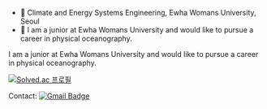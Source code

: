 - 🔭 Climate and Energy Systems Engineering, Ewha Womans University, Seoul
 - 💬 I am a junior at Ewha Womans University and would like to pursue a career in physical oceanography.

 I am a junior at Ewha Womans University and would like to pursue a career in physical oceanography. 

 [![Solved.ac
 프로필](http://mazassumnida.wtf/api/generate_badge?boj=rougefleur)](https://solved.ac/rougefleur)

Contact: [![Gmail Badge](https://img.shields.io/badge/Gmail-d14836?style=flat-square&logo=Gmail&logoColor=white&link=mailto:sunacho@ewhain.net)](mailto:sunacho@ewhain.net)
<!--
**SunaCho/SunaCho** is a ✨ _special_ ✨ repository because its `README.md` (this file) appears on your GitHub profile.

Here are some ideas to get you started:

- 🔭 I’m currently working on ...
- 🌱 I’m currently learning ...
- 👯 I’m looking to collaborate on ...
- 🤔 I’m looking for help with ...
- 💬 Ask me about ...
- 📫 How to reach me: ...
- 😄 Pronouns: ...
- ⚡ Fun fact: ...
-->
